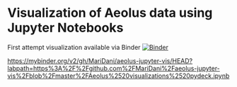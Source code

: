# Visualization of Aeolus data using Jupyter Notebooks

First attempt visualization available via Binder [![Binder](https://mybinder.org/badge_logo.svg)](https://mybinder.org/v2/gh/MariDani/aeolus-jupyter-vis/HEAD?labpath=https%3A%2F%2Fgithub.com%2FMariDani%2Faeolus-jupyter-vis%2Fblob%2Fmaster%2FAeolus%2520visualizations%2520pydeck.ipynb)

https://mybinder.org/v2/gh/MariDani/aeolus-jupyter-vis/HEAD?labpath=https%3A%2F%2Fgithub.com%2FMariDani%2Faeolus-jupyter-vis%2Fblob%2Fmaster%2FAeolus%2520visualizations%2520pydeck.ipynb

